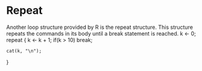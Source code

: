 Repeat
=======================
Another loop structure provided by R is the repeat structure. This structure repeats the commands in its body until a break statement is reached.
k <- 0;
repeat
{
	k <- k + 1;
	if(k > 10) break;

	cat(k, "\n");
}	
